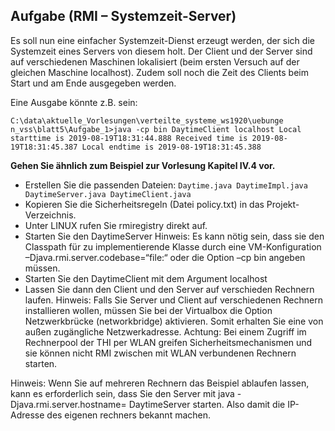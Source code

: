 ## Aufgabe (RMI – Systemzeit-Server)

Es soll nun eine einfacher Systemzeit-Dienst erzeugt werden, der sich die Systemzeit eines Servers von diesem holt. Der Client und der Server sind auf verschiedenen Maschinen lokalisiert (beim ersten Versuch auf der gleichen Maschine localhost). Zudem soll noch die Zeit des Clients beim Start und am Ende ausgegeben werden.

Eine Ausgabe könnte z.B. sein:

```
C:\data\aktuelle_Vorlesungen\verteilte_systeme_ws1920\uebunge n_vss\blatt5\Aufgabe_1>java -cp bin DaytimeClient localhost Local starttime is 2019-08-19T18:31:44.888 Received time is 2019-08-19T18:31:45.387 Local endtime is 2019-08-19T18:31:45.388
```

**Gehen Sie ähnlich zum Beispiel zur Vorlesung Kapitel IV.4 vor.**

- Erstellen Sie die passenden Dateien: `Daytime.java DaytimeImpl.java DaytimeServer.java DaytimeClient.java`
- Kopieren Sie die Sicherheitsregeln (Datei policy.txt) in das Projekt-Verzeichnis.
- Unter LINUX rufen Sie rmiregistry direkt auf.
- Starten Sie den DaytimeServer Hinweis: Es kann nötig sein, dass sie den Classpath für zu implementierende Klasse durch eine VM-Konfiguration –Djava.rmi.server.codebase=“file:<pfad zu class files>“ oder die Option –cp bin angeben müssen.
- Starten Sie den DaytimeClient mit dem Argument localhost
- Lassen Sie dann den Client und den Server auf verschieden Rechnern laufen. Hinweis: Falls Sie Server und Client auf verschiedenen Rechnern installieren wollen, müssen Sie bei der Virtualbox die Option Netzwerkbrücke (networkbridge) aktivieren. Somit erhalten Sie eine von außen zugängliche Netzwerkadresse. Achtung: Bei einem Zugriff im Rechnerpool der THI per WLAN greifen Sicherheitsmechanismen und sie können nicht RMI zwischen mit WLAN verbundenen Rechnern starten.

Hinweis: Wenn Sie auf mehreren Rechnern das Beispiel ablaufen lassen, kann es erforderlich sein, dass Sie den Server mit java -Djava.rmi.server.hostname=<IP des Serverrechners> DaytimeServer starten. Also damit die IP-Adresse des eigenen rechners bekannt machen.